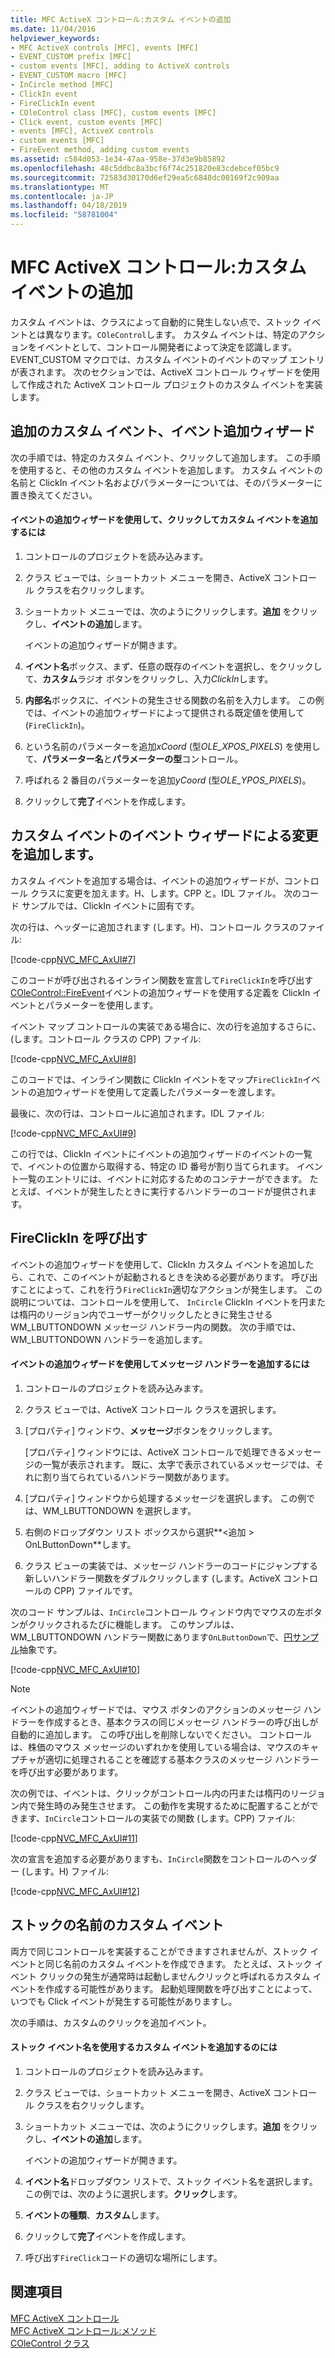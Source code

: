 ```yaml
---
title: MFC ActiveX コントロール:カスタム イベントの追加
ms.date: 11/04/2016
helpviewer_keywords:
- MFC ActiveX controls [MFC], events [MFC]
- EVENT_CUSTOM prefix [MFC]
- custom events [MFC], adding to ActiveX controls
- EVENT_CUSTOM macro [MFC]
- InCircle method [MFC]
- ClickIn event
- FireClickIn event
- COleControl class [MFC], custom events [MFC]
- Click event, custom events [MFC]
- events [MFC], ActiveX controls
- custom events [MFC]
- FireEvent method, adding custom events
ms.assetid: c584d053-1e34-47aa-958e-37d3e9b85892
ms.openlocfilehash: 48c5ddbc8a3bcf6f74c251820e83cdebcef05bc9
ms.sourcegitcommit: 72583d30170d6ef29ea5c6848dc00169f2c909aa
ms.translationtype: MT
ms.contentlocale: ja-JP
ms.lasthandoff: 04/18/2019
ms.locfileid: "58781004"
---
```

# <a name="mfc-activex-controls-adding-custom-events"></a>MFC ActiveX コントロール:カスタム イベントの追加

カスタム イベントは、クラスによって自動的に発生しない点で、ストック イベントとは異なります。`COleControl`します。 カスタム イベントは、特定のアクションをイベントとして、コントロール開発者によって決定を認識します。 EVENT_CUSTOM マクロでは、カスタム イベントのイベントのマップ エントリが表されます。 次のセクションでは、ActiveX コントロール ウィザードを使用して作成された ActiveX コントロール プロジェクトのカスタム イベントを実装します。

##  <a name="_core_adding_a_custom_event_with_classwizard"></a> 追加のカスタム イベント、イベント追加ウィザード

次の手順では、特定のカスタム イベント、クリックして追加します。 この手順を使用すると、その他のカスタム イベントを追加します。 カスタム イベントの名前と ClickIn イベント名およびパラメーターについては、そのパラメーターに置き換えてください。

#### <a name="to-add-the-clickin-custom-event-using-the-add-event-wizard"></a>イベントの追加ウィザードを使用して、クリックしてカスタム イベントを追加するには

1. コントロールのプロジェクトを読み込みます。

1. クラス ビューでは、ショートカット メニューを開き、ActiveX コントロール クラスを右クリックします。

1. ショートカット メニューでは、次のようにクリックします。**追加** をクリックし、**イベントの追加**します。

   イベントの追加ウィザードが開きます。

1. **イベント名**ボックス、まず、任意の既存のイベントを選択し、をクリックして、**カスタム**ラジオ ボタンをクリックし、入力*ClickIn*します。

1. **内部名**ボックスに、イベントの発生させる関数の名前を入力します。 この例では、イベントの追加ウィザードによって提供される既定値を使用して (`FireClickIn`)。

1. という名前のパラメーターを追加*xCoord* (型*OLE_XPOS_PIXELS*) を使用して、**パラメーター名**と**パラメーターの型**コントロール。

1. 呼ばれる 2 番目のパラメーターを追加*yCoord* (型*OLE_YPOS_PIXELS*)。

1. クリックして**完了**イベントを作成します。

##  <a name="_core_classwizard_changes_for_custom_events"></a> カスタム イベントのイベント ウィザードによる変更を追加します。

カスタム イベントを追加する場合は、イベントの追加ウィザードが、コントロール クラスに変更を加えます。H、します。CPP と。IDL ファイル。 次のコード サンプルでは、ClickIn イベントに固有です。

次の行は、ヘッダーに追加されます (します。H)、コントロール クラスのファイル:

[!code-cpp[NVC_MFC_AxUI#7](../mfc/codesnippet/cpp/mfc-activex-controls-adding-custom-events_1.h)]

このコードが呼び出されるインライン関数を宣言して`FireClickIn`を呼び出す[COleControl::FireEvent](../mfc/reference/colecontrol-class.md#fireevent)イベントの追加ウィザードを使用する定義を ClickIn イベントとパラメーターを使用します。

イベント マップ コントロールの実装である場合に、次の行を追加するさらに、(します。コントロール クラスの CPP) ファイル:

[!code-cpp[NVC_MFC_AxUI#8](../mfc/codesnippet/cpp/mfc-activex-controls-adding-custom-events_2.cpp)]

このコードでは、インライン関数に ClickIn イベントをマップ`FireClickIn`イベントの追加ウィザードを使用して定義したパラメーターを渡します。

最後に、次の行は、コントロールに追加されます。IDL ファイル:

[!code-cpp[NVC_MFC_AxUI#9](../mfc/codesnippet/cpp/mfc-activex-controls-adding-custom-events_3.idl)]

この行では、ClickIn イベントにイベントの追加ウィザードのイベントの一覧で、イベントの位置から取得する、特定の ID 番号が割り当てられます。 イベント一覧のエントリには、イベントに対応するためのコンテナーができます。 たとえば、イベントが発生したときに実行するハンドラーのコードが提供されます。

##  <a name="_core_calling_fireclickin"></a> FireClickIn を呼び出す

イベントの追加ウィザードを使用して、ClickIn カスタム イベントを追加したら、これで、このイベントが起動されるときを決める必要があります。 呼び出すことによって、これを行う`FireClickIn`適切なアクションが発生します。 この説明については、コントロールを使用して、 `InCircle` ClickIn イベントを円または楕円のリージョン内でユーザーがクリックしたときに発生させる WM_LBUTTONDOWN メッセージ ハンドラー内の関数。 次の手順では、WM_LBUTTONDOWN ハンドラーを追加します。

#### <a name="to-add-a-message-handler-with-the-add-event-wizard"></a>イベントの追加ウィザードを使用してメッセージ ハンドラーを追加するには

1. コントロールのプロジェクトを読み込みます。

1. クラス ビューでは、ActiveX コントロール クラスを選択します。

1. [プロパティ] ウィンドウ、**メッセージ**ボタンをクリックします。

   [プロパティ] ウィンドウには、ActiveX コントロールで処理できるメッセージの一覧が表示されます。 既に、太字で表示されているメッセージでは、それに割り当てられているハンドラー関数があります。

1. [プロパティ] ウィンドウから処理するメッセージを選択します。 この例では、WM_LBUTTONDOWN を選択します。

1. 右側のドロップダウン リスト ボックスから選択**\<追加 > OnLButtonDown**します。

1. クラス ビューの実装では、メッセージ ハンドラーのコードにジャンプする新しいハンドラー関数をダブルクリックします (します。ActiveX コントロールの CPP) ファイルです。

次のコード サンプルは、`InCircle`コントロール ウィンドウ内でマウスの左ボタンがクリックされるたびに機能します。 このサンプルは、WM_LBUTTONDOWN ハンドラー関数にあります`OnLButtonDown`で、[円サンプル](../overview/visual-cpp-samples.md)抽象です。

[!code-cpp[NVC_MFC_AxUI#10](../mfc/codesnippet/cpp/mfc-activex-controls-adding-custom-events_4.cpp)]

> [!NOTE]
>  イベントの追加ウィザードでは、マウス ボタンのアクションのメッセージ ハンドラーを作成するとき、基本クラスの同じメッセージ ハンドラーの呼び出しが自動的に追加します。 この呼び出しを削除しないでください。 コントロールは、株価のマウス メッセージのいずれかを使用している場合は、マウスのキャプチャが適切に処理されることを確認する基本クラスのメッセージ ハンドラーを呼び出す必要があります。

次の例では、イベントは、クリックがコントロール内の円または楕円のリージョン内で発生時のみ発生させます。 この動作を実現するために配置することができます、`InCircle`コントロールの実装での関数 (します。CPP) ファイル:

[!code-cpp[NVC_MFC_AxUI#11](../mfc/codesnippet/cpp/mfc-activex-controls-adding-custom-events_5.cpp)]

次の宣言を追加する必要がありますも、`InCircle`関数をコントロールのヘッダー (します。H) ファイル:

[!code-cpp[NVC_MFC_AxUI#12](../mfc/codesnippet/cpp/mfc-activex-controls-adding-custom-events_6.h)]

##  <a name="_core_custom_events_with_stock_names"></a> ストックの名前のカスタム イベント

両方で同じコントロールを実装することができますされませんが、ストック イベントと同じ名前のカスタム イベントを作成できます。 たとえば、ストック イベント クリックの発生が通常時は起動しませんクリックと呼ばれるカスタム イベントを作成する可能性があります。 起動処理関数を呼び出すことによって、いつでも Click イベントが発生する可能性がありますし。

次の手順は、カスタムのクリックを追加イベント。

#### <a name="to-add-a-custom-event-that-uses-a-stock-event-name"></a>ストック イベント名を使用するカスタム イベントを追加するのには

1. コントロールのプロジェクトを読み込みます。

1. クラス ビューでは、ショートカット メニューを開き、ActiveX コントロール クラスを右クリックします。

1. ショートカット メニューでは、次のようにクリックします。**追加** をクリックし、**イベントの追加**します。

   イベントの追加ウィザードが開きます。

1. **イベント名**ドロップダウン リストで、ストック イベント名を選択します。 この例では、次のように選択します。**クリック**します。

1. **イベントの種類**、**カスタム**します。

1. クリックして**完了**イベントを作成します。

1. 呼び出す`FireClick`コードの適切な場所にします。

## <a name="see-also"></a>関連項目

[MFC ActiveX コントロール](../mfc/mfc-activex-controls.md)<br/>
[MFC ActiveX コントロール:メソッド](../mfc/mfc-activex-controls-methods.md)<br/>
[COleControl クラス](../mfc/reference/colecontrol-class.md)
